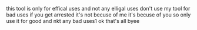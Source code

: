 this tool is only for effical uses and not any elligal uses
don't use my tool for bad uses if you get arrested it's not becuse of me it's becuse of you
so only use it for good and nkt any bad uses1
ok that's all byee
